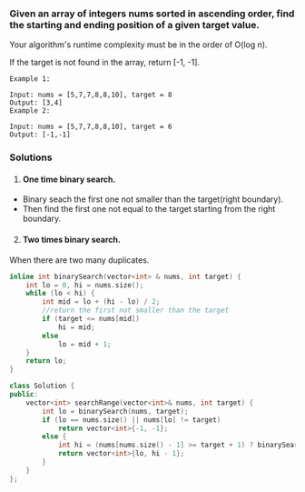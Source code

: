### Given an array of integers nums sorted in ascending order, find the starting and ending position of a given target value.

Your algorithm's runtime complexity must be in the order of O(log n).

If the target is not found in the array, return [-1, -1].

```
Example 1:

Input: nums = [5,7,7,8,8,10], target = 8
Output: [3,4]
Example 2:

Input: nums = [5,7,7,8,8,10], target = 6
Output: [-1,-1]
```


### Solutions

1. #### One time binary search.

- Binary seach the first one not smaller than the target(right boundary).
- Then find the first one not equal to the target starting from the right boundary.

2. #### Two times binary search.

When there are two many duplicates.

```cpp
inline int binarySearch(vector<int> & nums, int target) {
    int lo = 0, hi = nums.size();
    while (lo < hi) {
        int mid = lo + (hi - lo) / 2;
        //return the first not smaller than the target
        if (target <= nums[mid])
            hi = mid;
        else
            lo = mid + 1;
    }
    return lo;
}

class Solution {
public:
    vector<int> searchRange(vector<int>& nums, int target) {
        int lo = binarySearch(nums, target);
        if (lo == nums.size() || nums[lo] != target)
            return vector<int>{-1, -1};
        else {
            int hi = (nums[nums.size() - 1] >= target + 1) ? binarySearch(nums, target + 1): nums.size();
            return vector<int>{lo, hi - 1};
        }
    }
};
```
